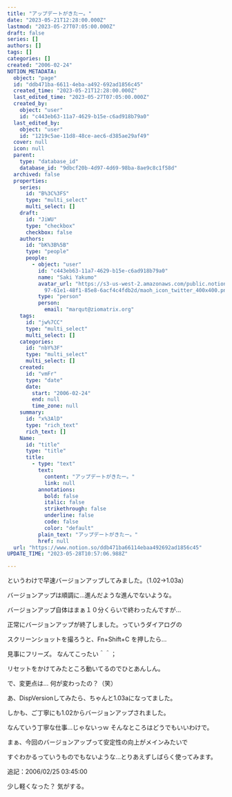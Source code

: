 ```yaml
---
title: "アップデートがきたー。"
date: "2023-05-21T12:28:00.000Z"
lastmod: "2023-05-27T07:05:00.000Z"
draft: false
series: []
authors: []
tags: []
categories: []
created: "2006-02-24"
NOTION_METADATA:
  object: "page"
  id: "ddb471ba-6611-4eba-a492-692ad1856c45"
  created_time: "2023-05-21T12:28:00.000Z"
  last_edited_time: "2023-05-27T07:05:00.000Z"
  created_by:
    object: "user"
    id: "c443eb63-11a7-4629-b15e-c6ad918b79a0"
  last_edited_by:
    object: "user"
    id: "1219c5ae-11d8-48ce-aec6-d385ae29af49"
  cover: null
  icon: null
  parent:
    type: "database_id"
    database_id: "9dbcf20b-4d97-4d69-98ba-8ae9c8c1f58d"
  archived: false
  properties:
    series:
      id: "B%3C%3FS"
      type: "multi_select"
      multi_select: []
    draft:
      id: "JiWU"
      type: "checkbox"
      checkbox: false
    authors:
      id: "bK%3B%5B"
      type: "people"
      people:
        - object: "user"
          id: "c443eb63-11a7-4629-b15e-c6ad918b79a0"
          name: "Saki Yakumo"
          avatar_url: "https://s3-us-west-2.amazonaws.com/public.notion-static.com/3ad1c4\
            97-61e1-48f1-85e8-6acf4c4fdb2d/maoh_icon_twitter_400x400.png"
          type: "person"
          person:
            email: "marqut@ziomatrix.org"
    tags:
      id: "jw%7CC"
      type: "multi_select"
      multi_select: []
    categories:
      id: "nbY%3F"
      type: "multi_select"
      multi_select: []
    created:
      id: "vmFr"
      type: "date"
      date:
        start: "2006-02-24"
        end: null
        time_zone: null
    summary:
      id: "x%3AlD"
      type: "rich_text"
      rich_text: []
    Name:
      id: "title"
      type: "title"
      title:
        - type: "text"
          text:
            content: "アップデートがきたー。"
            link: null
          annotations:
            bold: false
            italic: false
            strikethrough: false
            underline: false
            code: false
            color: "default"
          plain_text: "アップデートがきたー。"
          href: null
  url: "https://www.notion.so/ddb471ba66114ebaa492692ad1856c45"
UPDATE_TIME: "2023-05-28T10:57:06.988Z"

---
```

<link rel="stylesheet" href="https://cdn.jsdelivr.net/npm/katex@0.16.2/dist/katex.min.css" integrity="sha384-bYdxxUwYipFNohQlHt0bjN/LCpueqWz13HufFEV1SUatKs1cm4L6fFgCi1jT643X" crossorigin="anonymous">


というわけで早速バージョンアップしてみました。（1.02→1.03a）


バージョンアップは順調に…進んだような進んでないような。


バージョンアップ自体はまぁ１０分くらいで終わったんですが…


正常にバージョンアップが終了しました。っていうダイアログの


スクリーンショットを撮ろうと、Fn+Shift+C を押したら…


見事にフリーズ。 なんてこったい＾＾；


リセットをかけてみたところ動いてるのでひとあんしん。


で、変更点は… 何が変わったの？（笑）


あ、DispVersionしてみたら、ちゃんと1.03aになってました。


しかも、ご丁寧にも1.02からバージョンアップされました。


なんていう丁寧な仕事…じゃないっｗ そんなところはどうでもいいわけで。


まぁ、今回のバージョンアップって安定性の向上がメインみたいで


すぐわかるっていうものでもないような…とりあえずしばらく使ってみます。


追記：2006/02/25 03:45:00


少し軽くなった？ 気がする。

